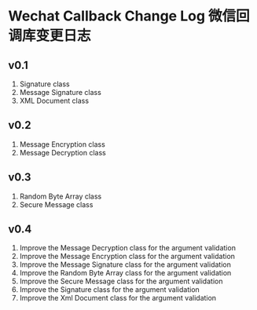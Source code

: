 # Wechat Callback Change Log 微信回调库变更日志

## v0.1
1. Signature class
2. Message Signature class
3. XML Document class

## v0.2
1. Message Encryption class
2. Message Decryption class

## v0.3
1. Random Byte Array class
2. Secure Message class

## v0.4
1. Improve the Message Decryption class for the argument validation
2. Improve the Message Encryption class for the argument validation
3. Improve the Message Signature class for the argument validation
4. Improve the Random Byte Array class for the argument validation
5. Improve the Secure Message class for the argument validation
6. Improve the Signature class for the argument validation
7. Improve the Xml Document class for the argument validation
